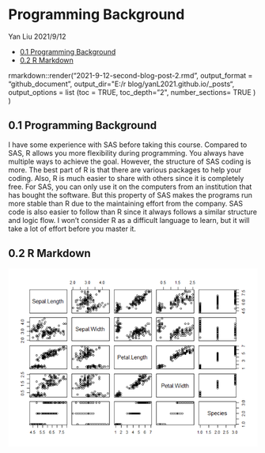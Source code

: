 Programming Background
================
Yan Liu
2021/9/12

-   [0.1 Programming Background](#programming-background)
-   [0.2 R Markdown](#r-markdown)

rmarkdown::render(“2021-9-12-second-blog-post-2.rmd”, output\_format =
“github\_document”, output\_dir="E:/r blog/yanL2021.github.io/\_posts“,
output\_options = list (toc = TRUE, toc\_depth=”2", number\_sections=
TRUE ) )

## 0.1 Programming Background

I have some experience with SAS before taking this course. Compared to
SAS, R allows you more flexibility during programming. You always have
multiple ways to achieve the goal. However, the structure of SAS coding
is more. The best part of R is that there are various packages to help
your coding. Also, R is much easier to share with others since it is
completely free. For SAS, you can only use it on the computers from an
institution that has bought the software. But this property of SAS makes
the programs run more stable than R due to the maintaining effort from
the company. SAS code is also easier to follow than R since it always
follows a similar structure and logic flow. I won’t consider R as a
difficult language to learn, but it will take a lot of effort before you
master it.

## 0.2 R Markdown
![plot](https://raw.githubusercontent.com/yanL2021/yanL2021.github.io/master/images/unnamed-chunk-1-1.png)

